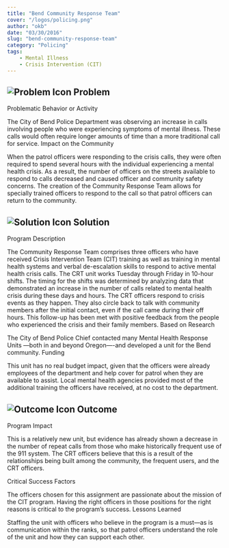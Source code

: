 ```yaml
---
title: "Bend Community Response Team"
cover: "/logos/policing.png"
author: "okb"
date: "03/30/2016"
slug: "bend-community-response-team"
category: "Policing"
tags:
    - Mental Illness
    - Crisis Intervention (CIT)
---
```



## ![Problem Icon](https://github.com/google/material-design-icons/raw/master/alert/1x_web/ic_error_outline_black_48dp.png "Problem") Problem
Problematic Behavior or Activity

The City of Bend Police Department was observing an increase in calls involving people who were experiencing symptoms of mental illness. These calls would often require longer amounts of time than a more traditional call for service.
Impact on the Community

When the patrol officers were responding to the crisis calls, they were often required to spend several hours with the individual experiencing a mental health crisis. As a result, the number of officers on the streets available to respond to calls decreased and caused officer and community safety concerns. The creation of the Community Response Team allows for specially trained officers to respond to the call so that patrol officers can return to the community.
## ![Solution Icon](https://github.com/google/material-design-icons/raw/master/action/1x_web/ic_lightbulb_outline_black_48dp.png "Solution") Solution
Program Description

The Community Response Team comprises three officers who have received Crisis Intervention Team (CIT) training as well as training in mental health systems and verbal de-escalation skills to respond to active mental health crisis calls. The CRT unit works Tuesday through Friday in 10-hour shifts. The timing for the shifts was determined by analyzing data that demonstrated an increase in the number of calls related to mental health crisis during these days and hours. The CRT officers respond to crisis events as they happen. They also circle back to talk with community members after the initial contact, even if the call came during their off hours. This follow-up has been met with positive feedback from the people who experienced the crisis and their family members.
Based on Research

The City of Bend Police Chief contacted many Mental Health Response Units —both in and beyond Oregon—-and developed a unit for the Bend community.
Funding

This unit has no real budget impact, given that the officers were already employees of the department and help cover for patrol when they are available to assist. Local mental health agencies provided most of the additional training the officers have received, at no cost to the department.
## ![Outcome Icon](https://github.com/google/material-design-icons/raw/master/action/1x_web/ic_view_list_black_48dp.png "Outcome") Outcome
Program Impact

This is a relatively new unit, but evidence has already shown a decrease in the number of repeat calls from those who make historically frequent use of the 911 system. The CRT officers believe that this is a result of the relationships being built among the community, the frequent users, and the CRT officers.

Critical Success Factors

The officers chosen for this assignment are passionate about the mission of the CIT program. Having the right officers in those positions for the right reasons is critical to the program’s success.
Lessons Learned

Staffing the unit with officers who believe in the program is a must—as is communication within the ranks, so that patrol officers understand the role of the unit and how they can support each other.